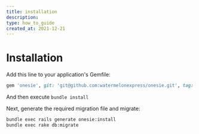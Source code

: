 ```yaml
---
title: installation
description:
type: how_to_guide
created_at: 2021-12-21
---
```


# Installation

Add this line to your application's Gemfile:

```ruby
gem 'onesie', git: 'git@github.com:watermelonexpress/onesie.git', tag: 'v0.1.1'
```

And then execute `bundle install`

Next, generate the required migration file and migrate:

```bash
bundle exec rails generate onesie:install
bundle exec rake db:migrate
```
